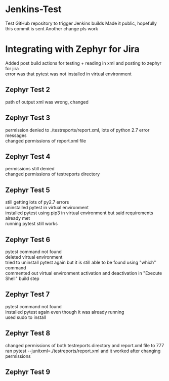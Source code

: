 # Jenkins-Test
Test GitHub repository to trigger Jenkins builds
Made it public, hopefully this commit is sent
Another change
pls work

# Integrating with Zephyr for Jira
 Added post build actions for testing + reading in xml and posting to zephyr for jira  
 error was that pytest was not installed in virtual environment
## Zephyr Test 2
path of output xml was wrong, changed
## Zephyr Test 3
permission denied to ./testreports/report.xml, lots of python 2.7 error messages  
changed permissions of report.xml file
## Zephyr Test 4
permissions still denied  
changed permissions of testreports directory
## Zephyr Test 5
still getting lots of py2.7 errors  
uninstalled pytest in virtual environment  
installed pytest using pip3 in virtual environment but said requirements already met  
running pytest still works
## Zephyr Test 6
pytest command not found  
deleted virtual environment  
tried to uninstall pytest again but it is still able to be found using "which" command  
commented out virtual environment activation and deactivation in "Execute Shell" build step
## Zephyr Test 7
pytest command not found  
installed pytest again even though it was already running  
used sudo to install
## Zephyr Test 8
changed permissions of both testreports directory and report.xml file to 777
ran pytest --junitxml=./testreports/report.xml and it worked after changing permissions
## Zephyr Test 9

